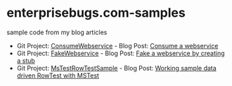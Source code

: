 enterprisebugs.com-samples
==========================

sample code from my blog articles

- Git Project: [ConsumeWebservice](https://github.com/enterprisebug/enterprisebugs.com-samples/tree/master/ConsumeWebservice "ConsumeWebservice") - Blog Post: [Consume a webservice](http://www.enterprisebugs.com/2013/02/consuming-webservice.html "Consume a webservice")
- Git Project: [FakeWebservice](https://github.com/enterprisebug/enterprisebugs.com-samples/tree/master/FakeWebservice "FakeWebservice") - Blog Post: [Fake a webservice by creating a stub](http://www.enterprisebugs.com/2013/02/fake-webservice-by-creating-stub.html "Fake a webservice by creating a stub")
- Git Project: [MsTestRowTestSample](https://github.com/enterprisebug/enterprisebugs.com-samples/tree/master/MsTestRowTestSample "MsTestRowTestSample") - Blog Post: [Working sample data driven RowTest with MSTest](http://www.enterprisebugs.com/2013/02/working-sample-data-driven-rowtest-with.html "Working sample data driven RowTest with MSTest ")
